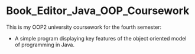 # Book_Editor_Java_OOP_Coursework

This is my OOP2 university coursework for the fourth semester:

- A simple program displaying key features of the object oriented model of programming in Java.
